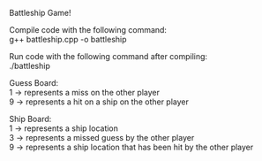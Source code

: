 Battleship Game!

Compile code with the following command:
<br/> g++ battleship.cpp -o battleship

Run code with the following command after compiling:
<br/> ./battleship

Guess Board:
<br/> 1 -> represents a miss on the other player
<br/> 9 -> represents a hit on a ship on the other player

Ship Board:
<br/> 1 -> represents a ship location
<br/> 3 -> represents a missed guess by the other player
<br/> 9 -> represents a ship location that has been hit by the other player